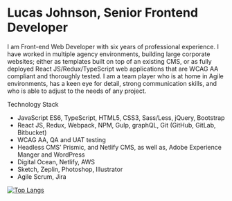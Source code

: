 # Lucas Johnson, Senior Frontend Developer

I am Front-end Web Developer with six years of professional experience. I have worked in multiple agency environments, building large corporate websites; either as templates built on top of an existing CMS, or as fully deployed React JS/Redux/TypeScript web applications that are WCAG AA compliant and thoroughly tested. I am a team player who is at home in Agile environments, has a keen eye for detail, strong communication skills, and who is able to adjust to the needs of any project.

Technology Stack
- JavaScript ES6, TypeScript, HTML5, CSS3, Sass/Less, jQuery, Bootstrap
- React JS, Redux, Webpack, NPM, Gulp, graphQL, Git (GitHub, GitLab, Bitbucket)
- WCAG AA, QA and UAT testing
- Headless CMS’ Prismic, and Netlify CMS, as well as, Adobe Experience Manger and WordPress
- Digital Ocean, Netlify, AWS
- Sketch, Zeplin, Photoshop, Illustrator
- Agile Scrum, Jira


[![Top Langs](https://github-readme-stats.vercel.app/api/top-langs/?username=anuraghazra&layout=compact)](https://github.com/lucasjohnson/github-readme-stats)
